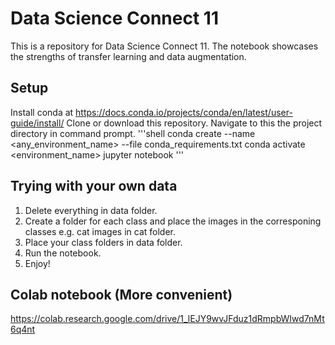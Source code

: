# Data Science Connect 11
This is a repository for Data Science Connect 11.
The notebook showcases the strengths of transfer learning and data augmentation.
## Setup
Install conda at https://docs.conda.io/projects/conda/en/latest/user-guide/install/
Clone or download this repository.
Navigate to this the project directory in command prompt.
'''shell
conda create --name <any_environment_name> --file conda_requirements.txt
conda activate <environment_name>
jupyter notebook
'''
## Trying with your own data
  1. Delete everything in data folder.
  2. Create a folder for each class and place the images in the corresponing classes e.g. cat images in cat folder.
  3. Place your class folders in data folder.
  4. Run the notebook.
  5. Enjoy!

## Colab notebook (More convenient)
https://colab.research.google.com/drive/1_lEJY9wvJFduz1dRmpbWIwd7nMt6q4nt
